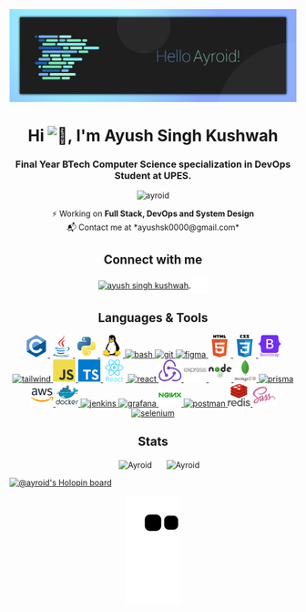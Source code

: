 [![MasterHead](https://github.com/Ayroid/Ayroid/blob/main/20221019_014220.jpg)](https://Ayroid.io)

<h1 align="center">Hi <img src="https://raw.githubusercontent.com/nixin72/nixin72/master/wave.gif" alt="👋" height="45" width="45"/>, I'm Ayush Singh Kushwah</h1>
<h3 align="center">Final Year BTech Computer Science specialization in DevOps Student at UPES.</h3>

<p align="center"> <img src="https://komarev.com/ghpvc/?username=ayroid&label=Profile%20views&color=0e75b6&style=flat" alt="ayroid" /> </p>

<p align="center">
⚡ Working on <b>Full Stack, DevOps and System Design</b><br>
📬 Contact me at *ayushsk0000@gmail.com*<br>
</p>
<h2 align="center">Connect with me</h2>

<p align="center">
  
<a href="https://www.linkedin.com/in/ayroid/" target="_blank">
<img align="center" src="https://raw.githubusercontent.com/rahuldkjain/github-profile-readme-generator/master/src/images/icons/Social/linked-in-alt.svg" alt="ayush singh kushwah" height="30" width="40""/>
</a>

<a href="https://twitter.com/ayroids" target="_blank">
<img align="center" src="https://github.com/Ayroid/Ayroid/blob/main/icons8-twitterx-30.png" alt="ayush singh kushwah" height="30" width="30"/>
</a>

</p>

<h2 align="center">Languages & Tools</h2>

<p align="center" display="flex">

 <a href="https://www.cprogramming.com/" target="_blank" rel="noreferrer">
  <img src="https://raw.githubusercontent.com/devicons/devicon/master/icons/c/c-original.svg" alt="c" width="40" height="40"/>
 </a>

 <a href="https://www.java.com" target="_blank" rel="noreferrer">
  <img src="https://raw.githubusercontent.com/devicons/devicon/master/icons/java/java-original.svg" alt="java" width="40" height="40"/>
 </a>

 <a href="https://www.python.org" target="_blank" rel="noreferrer">
  <img src="https://raw.githubusercontent.com/devicons/devicon/master/icons/python/python-original.svg" alt="python" width="40" height="40"/>
 </a>
 
 <a href="https://www.linux.org/" target="_blank" rel="noreferrer">
  <img src="https://raw.githubusercontent.com/devicons/devicon/master/icons/linux/linux-original.svg" alt="linux" width="40" height="40"/>
 </a>

<a href="https://www.gnu.org/software/bash/" target="_blank" rel="noreferrer">
  <img src="https://www.vectorlogo.zone/logos/gnu_bash/gnu_bash-icon.svg" alt="bash" width="40" height="40"/>
 </a>

 <a href="https://git-scm.com/" target="_blank" rel="noreferrer">
  <img src="https://www.vectorlogo.zone/logos/git-scm/git-scm-icon.svg" alt="git" width="40" height="40"/>
 </a>

  <a href="https://www.figma.com/" target="_blank" rel="noreferrer">
    <img src="https://www.vectorlogo.zone/logos/figma/figma-icon.svg" alt="figma" width="40" height="40"/>
  </a>

 <a href="https://www.w3.org/html/" target="_blank" rel="noreferrer">
  <img src="https://raw.githubusercontent.com/devicons/devicon/master/icons/html5/html5-original-wordmark.svg" alt="html5" width="40" height="40"/>
 </a>

 <a href="https://www.w3schools.com/css/" target="_blank" rel="noreferrer">
  <img src="https://raw.githubusercontent.com/devicons/devicon/master/icons/css3/css3-original-wordmark.svg" alt="css3" width="40" height="40"/>
 </a>

 <a href="https://getbootstrap.com" target="_blank" rel="noreferrer">
  <img src="https://raw.githubusercontent.com/devicons/devicon/master/icons/bootstrap/bootstrap-plain-wordmark.svg" alt="bootstrap" width="40" height="40"/>
 </a>

 <a href="https://tailwindcss.com/" target="_blank" rel="noreferrer">
   <img src="https://www.vectorlogo.zone/logos/tailwindcss/tailwindcss-icon.svg" alt="tailwind" width="40" height="40"/>
 </a>

 <a href="https://developer.mozilla.org/en-US/docs/Web/JavaScript" target="_blank" rel="noreferrer">
  <img src="https://raw.githubusercontent.com/devicons/devicon/master/icons/javascript/javascript-original.svg" alt="javascript" width="40" height="40"/>
 </a>

 <a href="https://www.typescriptlang.org/" target="_blank" rel="noreferrer">
   <img src="https://raw.githubusercontent.com/devicons/devicon/master/icons/typescript/typescript-original.svg" alt="typescript" width="40" height="40"/>
 </a>

 <a href="https://reactjs.org/" target="_blank" rel="noreferrer">
  <img src="https://raw.githubusercontent.com/devicons/devicon/master/icons/react/react-original-wordmark.svg" alt="react" width="40" height="40"/>
 </a>

 <a href="https://nextjs.org/" target="_blank" rel="noreferrer">
  <img src="https://cdn.worldvectorlogo.com/logos/next-js.svg" alt="react" width="40" height="40"/>
 </a>

 <a href="https://redux.js.org" target="_blank" rel="noreferrer">
  <img src="https://raw.githubusercontent.com/devicons/devicon/master/icons/redux/redux-original.svg" alt="redux" width="40" height="40"/>
 </a>

 <a href="https://expressjs.com" target="_blank" rel="noreferrer">
  <img src="https://raw.githubusercontent.com/devicons/devicon/master/icons/express/express-original-wordmark.svg" alt="express" width="40" height="40"/>
 </a>

 <a href="https://nodejs.org" target="_blank" rel="noreferrer">
  <img src="https://raw.githubusercontent.com/devicons/devicon/master/icons/nodejs/nodejs-original-wordmark.svg" alt="nodejs" width="40" height="40"/>
 </a>

  <a href="https://www.mongodb.com/" target="_blank" rel="noreferrer">
   <img src="https://raw.githubusercontent.com/devicons/devicon/master/icons/mongodb/mongodb-original-wordmark.svg" alt="mongodb" width="40" height="40"/>
  </a>

  <a href="https://www.prisma.io/" target="_blank" rel="noreferrer">
   <img src="https://www.svgrepo.com/show/354210/prisma.svg" alt="prisma" width="40" height="40"/>
  </a>  

  <a href="https://aws.amazon.com" target="_blank" rel="noreferrer">
    <img src="https://raw.githubusercontent.com/devicons/devicon/master/icons/amazonwebservices/amazonwebservices-original-wordmark.svg" alt="aws" width="40" height="40"/>
  </a>

 <a href="https://www.docker.com/" target="_blank" rel="noreferrer">
  <img src="https://raw.githubusercontent.com/devicons/devicon/master/icons/docker/docker-original-wordmark.svg" alt="docker" width="40" height="40"/>
 </a>

 <a href="https://www.jenkins.io" target="_blank" rel="noreferrer">
  <img src="https://www.vectorlogo.zone/logos/jenkins/jenkins-icon.svg" alt="jenkins" width="40" height="40"/>
 </a>

 <a href="https://grafana.com" target="_blank" rel="noreferrer">
  <img src="https://www.vectorlogo.zone/logos/grafana/grafana-icon.svg" alt="grafana" width="40" height="40"/>
 </a>

 <a href="https://www.nginx.com" target="_blank" rel="noreferrer">
  <img src="https://raw.githubusercontent.com/devicons/devicon/master/icons/nginx/nginx-original.svg" alt="nginx" width="40" height="40"/>
 </a>

 <a href="https://postman.com" target="_blank" rel="noreferrer">
  <img src="https://www.vectorlogo.zone/logos/getpostman/getpostman-icon.svg" alt="postman" width="40" height="40"/>
 </a>

  <a href="https://redis.io" target="_blank" rel="noreferrer">
    <img src="https://raw.githubusercontent.com/devicons/devicon/master/icons/redis/redis-original-wordmark.svg" alt="redis" width="40" height="40"/>
  </a>

  <a href="https://sass-lang.com" target="_blank" rel="noreferrer">
    <img src="https://raw.githubusercontent.com/devicons/devicon/master/icons/sass/sass-original.svg" alt="sass" width="40" height="40"/>
  </a>

  <a href="https://www.selenium.dev" target="_blank" rel="noreferrer">
    <img src="https://raw.githubusercontent.com/detain/svg-logos/780f25886640cef088af994181646db2f6b1a3f8/svg/selenium-logo.svg" alt="selenium" width="40" height="40"/>
  </a>

</p>

<h2 align="center">Stats</h2>

<p align="center"> &ensp; &ensp; <img align="center" src="https://github-readme-stats.vercel.app/api/top-langs?username=Ayroid&show_icons=true&locale=en&layout=compact&theme=midnight-purple" alt="Ayroid" width="357"/> &ensp; &ensp; <img align="center" src="https://github-readme-streak-stats.herokuapp.com/?user=ayroid&layout=compact&theme=midnight-purple" alt="Ayroid" width="425"/></p>

[![@ayroid's Holopin board](https://holopin.io/api/user/board?user=ayroid)](https://holopin.io/@ayroid)

<p align="center">
  <img src="https://github.com/ayroid/ayroid/raw/output/github-contribution-grid-snake.svg"
alt="snake"></center>
</p>
